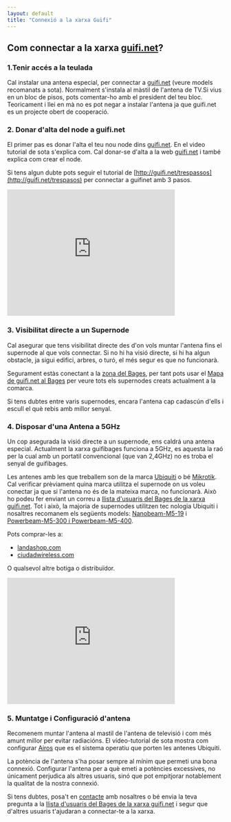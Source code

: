 ```yaml
---
layout: default
title: "Connexió a la xarxa Guifi"
---
```


## Com connectar a la xarxa [guifi.net](http://guifi.net)?

### 1.Tenir accés a la teulada
Cal instalar una antena especial, per connectar a [guifi.net](http://guifi.net) (veure models recomanats a sota). Normalment s'instala al màstil de l'antena de TV.Si vius en un bloc de pisos, pots comentar-ho amb el president del teu bloc. Teoricament i llei en mà no es pot negar a instalar l'antena ja que guifi.net es un projecte obert de cooperació. 

### 2. Donar d'alta del node a guifi.net
El primer pas es donar l'alta el teu nou node dins [guifi.net](http://guifi.net). En el video tutorial de sota s'explica com. Cal donar-se d'alta a la web [guifi.net](http://guifi.net) i també explica com crear el node.

Si tens algun dubte pots seguir el tutorial de [http://guifi.net/trespassos](http://guifi.net/trespasos) per connectar a guifinet amb 3 pasos.

<iframe width="390" height="293" src="http://www.youtube.com/embed/2MYtQ5hFvnk" frameborder="0" allowfullscreen></iframe>

### 3. Visibilitat directe a un Supernode
Cal asegurar que tens visibilitat directe des d'on vols muntar l'antena fins el supernode al que vols connectar. Si no hi ha visió directe, si hi ha algun obstacle, ja sigui edifici, arbres, o turó, el més segur es que no funcionarà. 

Segurament estàs conectant a la [zona del Bages](http://guifi.net/ca/bages), per tant pots usar el [Mapa de guifi.net al Bages](http://guifi.net/ca/node/2426/view/map) per veure tots els supernodes creats actualment a la comarca.

Si tens dubtes entre varis supernodes, encara l'antena cap cadascún d'ells i escull el què rebis amb millor senyal.

### 4. Disposar d'una Antena a 5GHz
Un cop asegurada la visió directe a un supernode, ens caldrá una antena especial. Actualment la xarxa guifibages funciona a 5GHz, es aquesta la raó per la cual amb un portatil convencional (que van 2,4GHz) no es troba el senyal de guifibages.

Les antenes amb les que treballem son de la marca [Ubiquiti](http://ubnt.com) o bé [Mikrotik](http://www.mikrotik.com). Cal verificar prèviament quina marca utilitza el supernode on us voleu conectar ja que si l'antena no és de la mateixa marca, no funcionarà. Això ho podeu fer enviant un correu a [llista d'usuaris del Bages de la xarxa guifi.net](mailto:guifi-bagesusers@llistes.guifi.net). Tot i això, la majoria de supernodes utilitzen tec nologia Ubiquiti i nosaltres recomanem els següents models: [Nanobeam-M5-19](https://www.ubnt.com/airmax/nanobeamm/) i [Powerbeam-M5-300 i Powerbeam-M5-400](https://www.ubnt.com/airmax/powerbeam/). 

Pots comprar-les a: 

* [landashop.com](http://landashop.com/)
* [ciudadwireless.com](https://www.ciudadwireless.com/)

O qualsevol altre botiga o distribuïdor.

<iframe width="390" height="293" src="http://www.youtube.com/embed/HGjUdu0KZzc" frameborder="0" allowfullscreen></iframe>

### 5. Muntatge i Configuració d'antena
Recomenem muntar l'antena al mastil de l'antena de televisió i com més amunt millor per evitar radiacións. El vídeo-tutorial de sota mostra com configurar [Airos](http://www.ubnt.com/airos) que es el sistema operatiu que porten les antenes Ubiquiti.

La potència de l'antena s'ha posar sempre al mínim que permeti una bona connexió. Configurar l'antena per a què emeti a potències excessives, no únicament perjudica als altres usuaris, sinó que pot empitjorar notablement la qualitat de la nostra connexió.

Si tens dubtes, posa't en [contacte](/doc/contacte/) amb nosaltres o bé envia la teva pregunta a la [llista d'usuaris del Bages de la xarxa guifi.net](mailto:guifi-bagesusers@llistes.guifi.net) i segur que d'altres usuaris t'ajudaran a connectar-te a la xarxa.  
